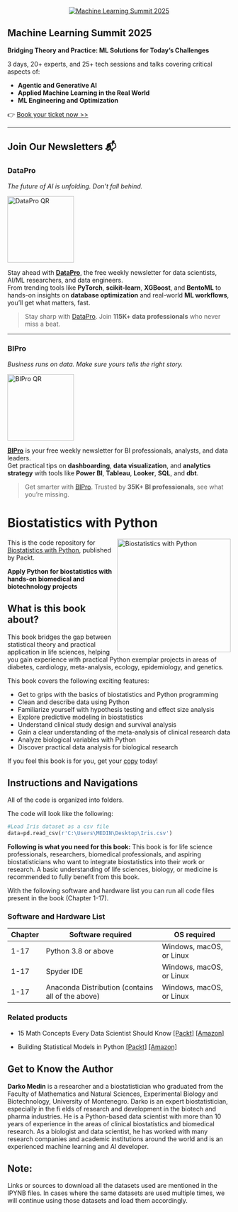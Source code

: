 <p align="center"><a href="https://packt.link/mlsumgh"><img src="https://static.packt-cdn.com/assets/images/ML Summit Banner v3 1200x627.png" alt="Machine Learning Summit 2025"/></a></p>

## Machine Learning Summit 2025
**Bridging Theory and Practice: ML Solutions for Today’s Challenges**

3 days, 20+ experts, and 25+ tech sessions and talks covering critical aspects of:
- **Agentic and Generative AI**
- **Applied Machine Learning in the Real World**
- **ML Engineering and Optimization**

👉 [Book your ticket now >>](https://packt.link/mlsumgh)

---

## Join Our Newsletters 📬

### DataPro  
*The future of AI is unfolding. Don’t fall behind.*

<p><a href="https://landing.packtpub.com/subscribe-datapronewsletter/?link_from_packtlink=yes"><img src="https://static.packt-cdn.com/assets/images/DataPro NL QR Code.png" alt="DataPro QR" width="150"/></a></p>

Stay ahead with [**DataPro**](https://landing.packtpub.com/subscribe-datapronewsletter/?link_from_packtlink=yes), the free weekly newsletter for data scientists, AI/ML researchers, and data engineers.  
From trending tools like **PyTorch**, **scikit-learn**, **XGBoost**, and **BentoML** to hands-on insights on **database optimization** and real-world **ML workflows**, you’ll get what matters, fast.

> Stay sharp with [DataPro](https://landing.packtpub.com/subscribe-datapronewsletter/?link_from_packtlink=yes). Join **115K+ data professionals** who never miss a beat.

---

### BIPro  
*Business runs on data. Make sure yours tells the right story.*

<p><a href="https://landing.packtpub.com/subscribe-bipro-newsletter/?link_from_packtlink=yes"><img src="https://static.packt-cdn.com/assets/images/BIPro NL QR Code.png" alt="BIPro QR" width="150"/></a></p>

[**BIPro**](https://landing.packtpub.com/subscribe-bipro-newsletter/?link_from_packtlink=yes) is your free weekly newsletter for BI professionals, analysts, and data leaders.  
Get practical tips on **dashboarding**, **data visualization**, and **analytics strategy** with tools like **Power BI**, **Tableau**, **Looker**, **SQL**, and **dbt**.

> Get smarter with [BIPro](https://landing.packtpub.com/subscribe-bipro-newsletter/?link_from_packtlink=yes). Trusted by **35K+ BI professionals**, see what you’re missing.

# Biostatistics with Python

<a href="https://www.packtpub.com/en-us/product/biostatistics-with-python-9781837631834"><img src="https://m.media-amazon.com/images/I/81MSgfABFTL._SL1500_.jpg" alt="Biostatistics with Python" height="256px" align="right"></a>

This is the code repository for [Biostatistics with Python](https://www.packtpub.com/en-us/product/biostatistics-with-python-9781837631834), published by Packt.

**Apply Python for biostatistics with hands-on biomedical and biotechnology projects**

## What is this book about?

This book bridges the gap between statistical theory and practical application in life sciences, helping you gain experience with practical Python exemplar projects in areas of diabetes, cardiology, meta-analysis, ecology, epidemiology, and genetics.

This book covers the following exciting features: 
* Get to grips with the basics of biostatistics and Python programming
* Clean and describe data using Python
* Familiarize yourself with hypothesis testing and effect size analysis
* Explore predictive modeling in biostatistics
* Understand clinical study design and survival analysis
* Gain a clear understanding of the meta-analysis of clinical research data
* Analyze biological variables with Python
* Discover practical data analysis for biological research

If you feel this book is for you, get your [copy](https://www.amazon.com/Biostatistics-Python-biostatistics-hands-biotechnology/dp/1837630968/ref=tmm_pap_swatch_0?_encoding=UTF8&sr=8-1) today!


## Instructions and Navigations
All of the code is organized into folders.

The code will look like the following:
```python
#Load Iris dataset as a csv file
data=pd.read_csv(r'C:\Users\MEDIN\Desktop\Iris.csv')
```

**Following is what you need for this book:**
This book is for life science professionals, researchers, biomedical professionals, and aspiring biostatisticians who want to integrate biostatistics into their work or research. A basic understanding of life sciences, biology, or medicine is recommended to fully benefit from this book.

With the following software and hardware list you can run all code files present in the book (Chapter 1-17).

### Software and Hardware List

| Chapter  | Software required                                                                    | OS required                        |
| -------- | -------------------------------------------------------------------------------------| -----------------------------------|
|  	1-17	   | Python 3.8 or above                        | Windows, macOS, or Linux |
|  	1-17	   | Spyder IDE                              | Windows, macOS, or Linux |
|  	1-17	   | Anaconda Distribution (contains all of the above)                              | Windows, macOS, or Linux |

### Related products <Other books you may enjoy>  
* 15 Math Concepts Every Data Scientist Should Know  [[Packt]](https://www.packtpub.com/en-us/product/15-math-concepts-every-data-scientist-should-know-9781837634187) [[Amazon]](https://www.amazon.com/Math-Concepts-Every-Scientist-Should/dp/1837634181/ref=sr_1_1?sr=8-1)

* Building Statistical Models in Python [[Packt]](https://www.packtpub.com/en-us/product/building-statistical-models-in-python-9781804614280) [[Amazon]](https://www.amazon.com/Building-Statistical-Models-Python-classification/dp/1804614289/ref=sr_1_1?sr=8-1)

## Get to Know the Author
**Darko Medin** is a researcher and a biostatistician who graduated from the Faculty of Mathematics and Natural Sciences, Experimental Biology and Biotechnology, University of Montenegro. Darko is an expert biostatistician, especially in the fi elds of research and development in the biotech and pharma industries. He is a Python-based data scientist with more than 10 years of experience in the areas of clinical biostatistics and biomedical research. As a biologist and data scientist, he has worked with many research companies and academic institutions around the world and is an experienced machine learning and AI developer.



## Note:
Links or sources to download all the datasets used are mentioned in the IPYNB files. In cases where the same datasets are used multiple times, we will continue using those datasets and load them accordingly.  
